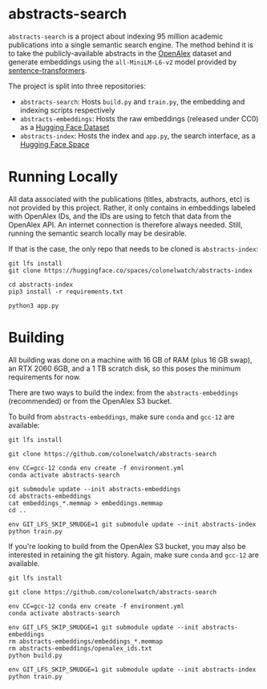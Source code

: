 # abstracts-search

`abstracts-search` is a project about indexing 95 million academic publications into a single semantic search engine. The method behind it is to take the publicly-available abstracts in the [OpenAlex](https://openalex.org) dataset and generate embeddings using the `all-MiniLM-L6-v2` model provided by [sentence-transformers](https://www.sbert.net/).

The project is split into three repositories:

* `abstracts-search`: Hosts `build.py` and `train.py`, the embedding and indexing scripts respectively
* `abstracts-embeddings`: Hosts the raw embeddings (released under CC0) as a [Hugging Face Dataset](https://huggingface.co/datasets/colonelwatch/abstracts-embeddings)
* `abstracts-index`: Hosts the index and `app.py`, the search interface, as a [Hugging Face Space](https://huggingface.co/spaces/colonelwatch/abstracts-index)

# Running Locally

All data associated with the publications (titles, abstracts, authors, etc) is not provided by this project. Rather, it only contains in embeddings labeled with OpenAlex IDs, and the IDs are using to fetch that data from the OpenAlex API. An internet connection is therefore always needed. Still, running the semantic search locally may be desirable.

If that is the case, the only repo that needs to be cloned is `abstracts-index`:

```
git lfs install
git clone https://huggingface.co/spaces/colonelwatch/abstracts-index

cd abstracts-index
pip3 install -r requirements.txt

python3 app.py
```

# Building

All building was done on a machine with 16 GB of RAM (plus 16 GB swap), an RTX 2060 6GB, and a 1 TB scratch disk, so this poses the minimum requirements for now.

There are two ways to build the index: from the `abstracts-embeddings` (recommended) or from the OpenAlex S3 bucket.

To build from `abstracts-embeddings`, make sure `conda` and `gcc-12` are available:

```
git lfs install

git clone https://github.com/colonelwatch/abstracts-search

env CC=gcc-12 conda env create -f environment.yml
conda activate abstracts-search

git submodule update --init abstracts-embeddings
cd abstracts-embeddings
cat embeddings_*.memmap > embeddings.memmap
cd ..

env GIT_LFS_SKIP_SMUDGE=1 git submodule update --init abstracts-index
python train.py
```

If you're looking to build from the OpenAlex S3 bucket, you may also be interested in retaining the git history. Again, make sure `conda` and `gcc-12` are available.

```
git lfs install

git clone https://github.com/colonelwatch/abstracts-search

env CC=gcc-12 conda env create -f environment.yml
conda activate abstracts-search

env GIT_LFS_SKIP_SMUDGE=1 git submodule update --init abstracts-embeddings
rm abstracts-embeddings/embeddings_*.memmap
rm abstracts-embeddings/openalex_ids.txt
python build.py

env GIT_LFS_SKIP_SMUDGE=1 git submodule update --init abstracts-index
python train.py
```
